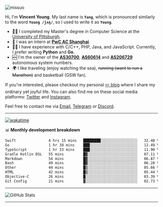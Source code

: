<p align="left"> <img src="https://komarev.com/ghpvc/?username=missuo&label=Profile%20views&color=0e75b6&style=flat" alt="missuo" /> </p>

Hi, I'm **Vincent Young**. My last name is **`Yang`**, which is pronounced similarly to the word **`Young /jʌŋ/`**, so I used to write it as **`Young`**.

- 👨‍🎓 I completed my Master's degree in Computer Science at the [University of Pittsburgh](https://www.pitt.edu).
- 💼 I was an intern at **[PwC AC Shanghai](https://www.linkedin.com/company/pwc-ac-shanghai/)**.
- 👨‍💻 I have experience with C/C++, PHP, Java, and JavaScript. Currently, I prefer writing **Python** and **Go**.
- 🆕 I'm the owner of the **[AS30700](https://bgp.tools/as/30700)**, **[AS60614](https://bgp.tools/as/60614)** and **[AS206729](https://bgp.tools/as/206729)** autonomous system numbers.
- 🌍 I like traveling (enjoy watching the sea), ~~running (want to run a Marathon)~~ and basketball (GSW fan).

If you're interested, please checkout my personal [✏️ blog](https://missuo.me/) where I share my ordinary yet joyful life. You can also find me on these social media platforms: [Twitter](https://twitter.com/m1ssuo) and [Instagram](https://www.instagram.com/missuo.me).

Feel free to contact me via <a href="mailto:me@owo.nz">Email</a>, [Telegram](https://t.me/missuo) or [Discord](https://discordapp.com/users/missuo#7448).

-------

[![wakatime](https://wakatime.com/badge/user/c13cd961-40ca-417a-afb6-1f9ea8ac295c.svg)](https://wakatime.com/@missuo)

📊 **Monthly development breakdown**
<!--START_SECTION:waka-->

```txt
Swift               4 hrs 15 mins   ████████░░░░░░░░░░░░░░░░░   32.48 %
Go                  1 hr 38 mins    ███░░░░░░░░░░░░░░░░░░░░░░   12.49 %
TypeScript          1 hr 33 mins    ███░░░░░░░░░░░░░░░░░░░░░░   11.90 %
Gradle Kotlin DSL   55 mins         █▓░░░░░░░░░░░░░░░░░░░░░░░   07.11 %
Markdown            54 mins         █▓░░░░░░░░░░░░░░░░░░░░░░░   06.87 %
Bash                49 mins         █▓░░░░░░░░░░░░░░░░░░░░░░░   06.28 %
Other               44 mins         █▒░░░░░░░░░░░░░░░░░░░░░░░   05.66 %
HTML                42 mins         █▒░░░░░░░░░░░░░░░░░░░░░░░   05.44 %
Objective-C         26 mins         █░░░░░░░░░░░░░░░░░░░░░░░░   03.39 %
Git Config          21 mins         ▓░░░░░░░░░░░░░░░░░░░░░░░░   02.73 %
```

<!--END_SECTION:waka-->

-------

![GitHub Stats](https://github-readme-stats-opal-alpha-76.vercel.app/api?username=missuo&show_icons=true&theme=transparent)

-------

